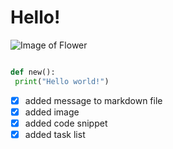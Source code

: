 # Hello!
![Image of Flower](https://cms.interiorcompany.com/wp-content/uploads/2024/01/lotus-beautiful-flowers.jpg)

```python

def new():
 print("Hello world!")
```

- [x] added message to markdown file
- [x] added image 
- [x] added code snippet
- [x] added task list
